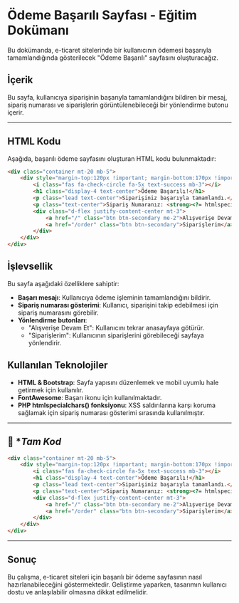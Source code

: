 # Ödeme Başarılı Sayfası - Eğitim Dokümanı

Bu dokümanda, e-ticaret sitelerinde bir kullanıcının ödemesi başarıyla tamamlandığında gösterilecek "Ödeme Başarılı" sayfasını oluşturacağız.

## İçerik
Bu sayfa, kullanıcıya siparişinin başarıyla tamamlandığını bildiren bir mesaj, sipariş numarası ve siparişlerin görüntülenebileceği bir yönlendirme butonu içerir.

---

## HTML Kodu
Aşağıda, başarılı ödeme sayfasını oluşturan HTML kodu bulunmaktadır:

```html
<div class="container mt-20 mb-5">
    <div style="margin-top:120px !important; margin-bottom:170px !important" class="d-flex flex-column align-items-center mt-20 mb-5">
        <i class="fas fa-check-circle fa-5x text-success mb-3"></i>
        <h1 class="display-4 text-center">Ödeme Başarılı!</h1>
        <p class="lead text-center">Siparişiniz başarıyla tamamlandı.</p>
        <p class="text-center">Sipariş Numaranız: <strong><?= htmlspecialchars($conversationId) ?></strong></p>
        <div class="d-flex justify-content-center mt-3">
            <a href="/" class="btn btn-secondary me-2">Alışverişe Devam Et</a>
            <a href="/order" class="btn btn-secondary">Siparişlerim</a>
        </div>
    </div>
</div>
```

## İşlevsellik
Bu sayfa aşağıdaki özelliklere sahiptir:
- **Başarı mesajı**: Kullanıcıya ödeme işleminin tamamlandığını bildirir.
- **Sipariş numarası gösterimi**: Kullanıcı, siparişini takip edebilmesi için sipariş numarasını görebilir.
- **Yönlendirme butonları**:
  - "Alışverişe Devam Et": Kullanıcını tekrar anasayfaya götürür.
  - "Siparişlerim": Kullanıcının siparişlerini görebileceği sayfaya yönlendirir.

## Kullanılan Teknolojiler
- **HTML & Bootstrap**: Sayfa yapısını düzenlemek ve mobil uyumlu hale getirmek için kullanılır.
- **FontAwesome**: Başarı ikonu için kullanılmaktadır.
- **PHP htmlspecialchars() fonksiyonu**: XSS saldırılarına karşı koruma sağlamak için sipariş numarası gösterimi sırasında kullanılmıştır.

---
## 📌 **Tam Kod*

```html
<div class="container mt-20 mb-5">
    <div style="margin-top:120px !important; margin-bottom:170px !important" class="d-flex flex-column align-items-center mt-20 mb-5">
        <i class="fas fa-check-circle fa-5x text-success mb-3"></i>
        <h1 class="display-4 text-center">Ödeme Başarılı!</h1>
        <p class="lead text-center">Siparişiniz başarıyla tamamlandı.</p>
        <p class="text-center">Sipariş Numaranız: <strong><?= htmlspecialchars($conversationId) ?></strong></p>
        <div class="d-flex justify-content-center mt-3">
            <a href="/" class="btn btn-secondary me-2">Alışverişe Devam Et</a>
            <a href="/order" class="btn btn-secondary">Siparişlerim</a>
        </div>
    </div>
</div>
```
---

## Sonuç
Bu çalışma, e-ticaret siteleri için başarılı bir ödeme sayfasının nasıl hazırlanabileceğini göstermektedir. Geliştirme yaparken, tasarımın kullanıcı dostu ve anlaşılabilir olmasına dikkat edilmelidir.